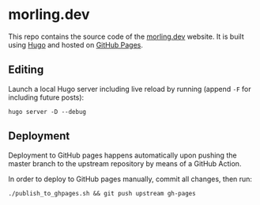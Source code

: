 # morling.dev

This repo contains the source code of the [morling.dev](morling.dev) website.
It is built using [Hugo](https://gohugo.io/) and hosted on [GitHub Pages](https://pages.github.com/).

## Editing

Launch a local Hugo server including live reload by running (append `-F` for including future posts):

```
hugo server -D --debug
```

## Deployment

Deployment to GitHub pages happens automatically upon pushing the master branch to the upstream repository by means of a GitHub Action.

In order to deploy to GitHub pages manually, commit all changes, then run:

```
./publish_to_ghpages.sh && git push upstream gh-pages
```
